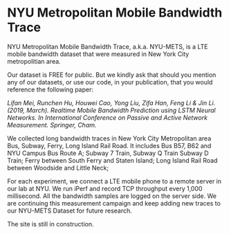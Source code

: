 # NYU Metropolitan Mobile Bandwidth Trace 
NYU Metropolitan Mobile Bandwidth Trace, a.k.a. NYU-METS, is a LTE mobile bandwidth dataset that were measured in New York City metropolitian area.


Our dataset is FREE for public. But we kindly ask that should you mention any of our datasets, or use our code, in your publication, that you would reference the following paper: 

*Lifan Mei, Runchen Hu, Houwei Cao, Yong Liu, Zifa Han, Feng Li & Jin Li. (2019, March). Realtime Mobile Bandwidth Prediction using LSTM Neural Networks. In International Conference on Passive and Active Network Measurement. Springer, Cham.*






We collected long bandwidth traces in New York City Metropolitan area Bus, Subway, Ferry, Long Island Rail Road.
It includes Bus B57, B62 and NYU Campus Bus Route A; Subway 7 Train, Subway Q Train Subway D Train; Ferry between South Ferry and Staten Island; Long Island Rail Road between Woodside and Little Neck; 

For each experiment, we connect a LTE mobile phone to a remote server in our lab at NYU. 
We run iPerf and record TCP throughput every 1,000 millisecond. All the bandwidth samples are logged on the server side. We are continuing this measurement campaign and keep adding new traces to our NYU-METS Dataset for future research.


The site is still in construction.
